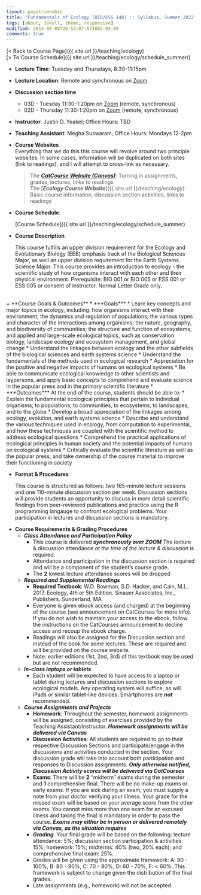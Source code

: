 ```yaml
---
layout: pagetrimnobio
title: "Fundamentals of Ecology (BIO/ESS 148) :: Syllabus, Summer 2022"
tags: [about, Jekyll, theme, responsive]
modified: 2014-08-08T20:53:07.573882-04:00
comments: true
---
```


[< Back to Course Page]({{ site.url }}/teaching/ecology)  
[> To Course Schedule]({{ site.url }}/teaching/ecology/schedule_summer/)


+ **Lecture Time**: Tuesday and Thursdays, 8:30-11:15pm  
+ **Lecture Location**: Remote and synchronous on [Zoom](https://ucmerced.zoom.us/j/89134742405)  
+ **Discussion section time**  
    * 03D - Tuesday 11:30-1:20pm on [Zoom](https://ucmerced.zoom.us/j/82706992699) (remote, synchronous)  
    * 02D - Thursday 11:30-1:20pm on [Zoom](https://ucmerced.zoom.us/j/89125656499) (remote, synchronous)  
+ **Instructor**: Justin D. Yeakel; Office Hours: TBD  
+ **Teaching Assistant**: Megha Suswaram; Office Hours: Mondays 12-2pm    
+ **Course Websites**  
    Everything that we do this this course will revolve around two principle websites. In some cases, information will be duplicated on both sites (link to readings), and I will attempt to cross-link as necessary.
    > The [***CatCourse Website (Canvas)***](https://catcourses.ucmerced.edu/): Turning in assignments, grades, lectures, links to readings  
    > The [***Ecology Course Website***]({{ site.url }}/teaching/ecology): Basic course information, discussion section activities, links to readings  
+ **Course Schedule**: 

    [Course Schedule]({{ site.url }}/teaching/ecology/schedule_summer)  
+ **Course Description**  

    This course fulfills an upper division requirement for the Ecology and Evolutionary Biology (EEB) emphasis track of the Biological Sciences Major, as well an upper division requirement for the Earth Systems Science Major. This course provides an introduction to ecology - the scientific study of how organisms interact with each other and their physical environment. Prerequisite: BIO 001 or BIO 005 or ESS 001 or ESS 005 or consent of instructor. Normal Letter Grade only.
<br>  
+ **Course Goals & Outcomes**  
    * ***Goals***
        * Learn key concepts and major topics in ecology, including: how organisms interact with their environment; the dynamics and regulation of populations; the various types and character of the interactions among organisms; the nature, geography, and biodiversity of communities; the structure and function of ecosystems; and applied and large-scale ecological topics, such as conservation biology, landscape ecology and ecosystem management, and global change
        * Understand the linkages between ecology and the other subfields of the biological sciences and earth systems science
        * Understand the fundamentals of the methods used in ecological research
        * Appreciation for the positive and negative impacts of humans on ecological systems
        * Be able to communicate ecological knowledge to other scientists and laypersons, and apply basic concepts to comprehend and evaluate science in the popular press and in the primary scientific literature
    * ***Outcomes*** At the end of the course, students should be able to:
        * Explain the fundamental ecological principles that pertain to individual organisms, to populations, to communities, to ecosystems, to landscapes, and to the globe
        * Develop a broad appreciation of the linkages among ecology, evolution, and earth systems science
        * Describe and understand the various techniques used in ecology, from computation to experimental, and how these techniques are coupled with the scientific method to address ecological questions
        * Comprehend the practical applications of ecological principles in human society and the potential impacts of humans on ecological systems
        * Critically evaluate the scientific literature as well as the popular press, and take ownership of the course material to improve their functioning in society

+ **Format & Procedures**  
    
    This course is structured as follows: two 165-minute lecture sessions and one 110-minute discussion section per week. Discussion sections will provide students an opportunity to discuss in more detail scientific findings from peer-reviewed publications and practice using the R programming langauge to confront ecological problems. Your participation in lectures and discussion sections is mandatory.  
<!-- 
    We will also spend a Saturday morning in March exploring the Vernal Pools ecosystem just off campus to apply some of our newly gained ecological knowledge to the field. All students are required to attend and participate. Field observations from the Vernal Pools will be used to write a Field Report towards the end of the semester. -->


+ **Course Requirements & Grading Procedures**  
    * ***Class Attendance and Participation Policy***  
        * This course is delivered ***synchronously over ZOOM*** The lecture & discussion attendance *at the time of the lecture & discussion* is required.
        * Attendance and participation in the discussion section is required and will be a component of the student’s course grade.  
        * The **2** lowest lecture attendance scores will be dropped  
    * ***Required and Supplemental Readings***  
        * **Required Textbook**: W.D. Bowman, S.D. Hacker, and Cain, M.L. 2017. Ecology, 4th or 5th Edition. Sinauer Associates, Inc., Publishers. Sunderland, MA.  
        * Everyone is given ebook access (and charged) at the beginning of the course (see announcement on CatCourses for more info). If you do not wish to maintain your access to the ebook, follow the instructions on the CatCourses announcement to decline access and recoup the ebook charge.    
        * Readings will also be assigned for the Discussion section and instead of the book for some lectures. These are required and will be provided on the course website.  
        * Note: earlier editions (1st, 2nd, 3rd) of this textbook may be used but are not recommended.  
    * ***In-class laptops or tablets***
        * Each student will be expected to have access to a laptop or tablet during lectures and discussion sections to explore ecological models. Any operating system will suffice, as will iPads or similar tablet-like devices. Smartphones are ***not*** recommended.  
    * ***Course Assignments and Projects***  
        * **Homework**: Throughout the semester,  homework assignments will be assigned, consisting of exercises provided by the Teaching Assistant/Instructor. ***Homework assignments will be delivered via Canvas***  
        <!-- * **Quizzes**: Quizzes will be given periodically during the lecture period. They will not necessarily be announced. -->  
        * **Discussion Activities**: All students are required to go to their respective Discussion Sections and participate/engage in the discussions and activities conducted in the section. Your discussion grade will take into account both participation and responses to Discussion assignments. ***Only otherwise notified, Discussion Activity scores will be delivered via CatCourses***   
        * **Exams**: There will be **2** “midterm” exams during the semester and **1** comprehensive final. There will be no make-up exams or early exams. If you are sick during an exam, you must supply a note from your doctor verifying your illness. Your grade for the missed exam will be based on your average score from the other exams. You cannot miss more than one exam for an excused illness and taking the final is mandatory in order to pass the course. ***Exams may either be in person or delivered remotely via Canvas, as the situation requires***
        * ***Grading***: Your final grade will be based on the following: lecture attendance: 5%; discussion section participation & activities: 15%; homework: 15%; midterms: 40% (two, 20% each); and comprehensive final exam: 25%.  
        * Grades will be given using the approximate framework: A: 90 - 100%, B: 80 - 90%, C: 70 - 80%, D: 60 - 70%, F: < 60%. This framework is subject to change given the distribution of the final grades.   
        * Late assignments (e.g., homework) will not be accepted.  
